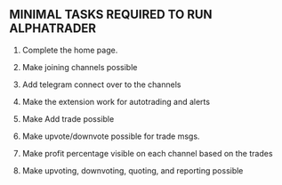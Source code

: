 MINIMAL TASKS REQUIRED TO RUN ALPHATRADER
--------------------------------------------
1. Complete the home page.
3. Make joining channels possible
2. Add telegram connect over to the channels
4. Make the extension work for autotrading and alerts
5. Make Add trade possible
6. Make upvote/downvote possible for trade msgs.
7. Make profit percentage visible on each channel based on the trades



8. Make upvoting, downvoting, quoting, and reporting possible

